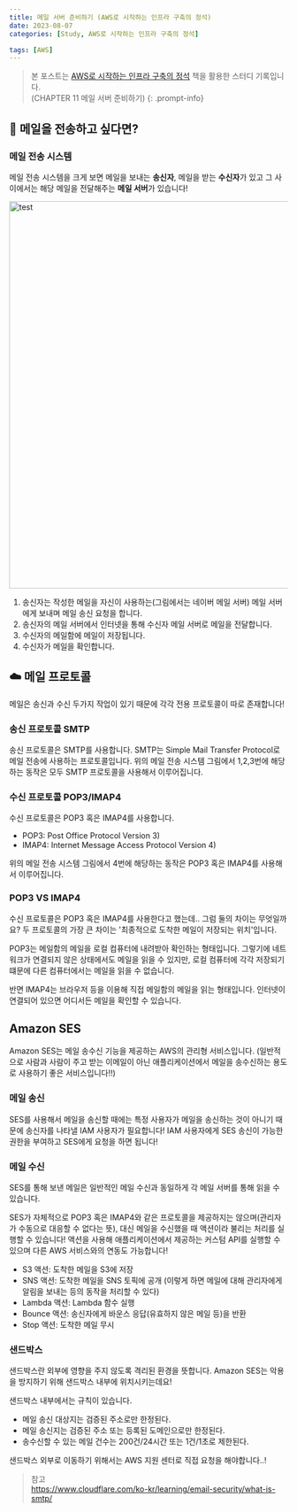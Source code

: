 ```yaml
---
title: 메일 서버 준비하기 (AWS로 시작하는 인프라 구축의 정석)
date: 2023-08-07
categories: [Study, AWS로 시작하는 인프라 구축의 정석]

tags: [AWS]
---
```


> 본 포스트는 [AWS로 시작하는 인프라 구축의 정석](https://www.yes24.com/Product/Goods/109747932) 책을 활용한 스터디 기록입니다. <br> (CHAPTER 11 메일 서버 준비하기)
{: .prompt-info}


## 📩 메일을 전송하고 싶다면?

### 메일 전송 시스템
메일 전송 시스템을 크게 보면 
메일을 보내는 **송신자**, 메일을 받는 **수신자**가 있고 그 사이에서는 해당 메일을 전달해주는 **메일 서버**가 있습니다!

<img src="https://velog.velcdn.com/images/chaerim1001/post/ebbf33f0-698f-4995-bc54-24ccb5f059dc/image.png" alt="test" width=700/>

1. 송신자는 작성한 메일을 자신이 사용하는(그림에서는 네이버 메일 서버) 메일 서버에게 보내며 메일 송신 요청을 합니다.
2. 송신자의 메일 서버에서 인터넷을 통해 수신자 메일 서버로 메일을 전달합니다. 
3. 수신자의 메일함에 메일이 저장됩니다.
4. 수신자가 메일을 확인합니다.

## ☁️ 메일 프로토콜
메일은 송신과 수신 두가지 작업이 있기 때문에 각각 전용 프로토콜이 따로 존재합니다!

### 송신 프로토콜 SMTP
송신 프로토콜은 SMTP를 사용합니다.
SMTP는 Simple Mail Transfer Protocol로 메일 전송에 사용하는 프로토콜입니다.
위의 메일 전송 시스템 그림에서 1,2,3번에 해당하는 동작은 모두 SMTP 프로토콜을 사용해서 이루어집니다.

### 수신 프로토콜 POP3/IMAP4
수신 프로토콜은 POP3 혹은 IMAP4를 사용합니다.
* POP3: Post Office Protocol Version 3)
* IMAP4: Internet Message Access Protocol Version 4)

위의 메일 전송 시스템 그림에서 4번에 해당하는 동작은 POP3 혹은 IMAP4를 사용해서 이루어집니다.

### POP3 VS IMAP4
수신 프로토콜은 POP3 혹은 IMAP4를 사용한다고 했는데.. 그럼 둘의 차이는 무엇일까요?
두 프로토콜의 가장 큰 차이는 '최종적으로 도착한 메일이 저장되는 위치'입니다.

POP3는 메일함의 메일을 로컬 컴퓨터에 내려받아 확인하는 형태입니다. 그렇기에 네트워크가 연결되지 않은 상태에서도 메일을 읽을 수 있지만, 로컬 컴퓨터에 각각 저장되기 떄문에 다른 컴퓨터에서는 메일을 읽을 수 없습니다.

반면  IMAP4는 브라우저 등을 이용해 직접 메일함의 메일을 읽는 형태입니다. 인터넷이 연결되어 있으면 어디서든 메일을 확인할 수 있습니다.


## Amazon SES
Amazon SES는 메일 송수신 기능을 제공하는 AWS의 관리형 서비스입니다.
(일반적으로 사람과 사람이 주고 받는 이메일이 아닌 애플리케이션에서 메일을 송수신하는 용도로 사용하기 좋은 서비스입니다!!)                                                                                                                               
### 메일 송신
SES를 사용해서 메일을 송신할 때에는 특정 사용자가 메일을 송신하는 것이 아니기 때문에 송신자를 나타낼 IAM 사용자가 필요합니다!
IAM 사용자에게 SES 송신이 가능한 권한을 부여하고 SES에게 요청을 하면 됩니다!

### 메일 수신
SES를 통해 보낸 메일은 일반적인 메일 수신과 동일하게 각 메일 서버를 통해 읽을 수 있습니다.

SES가 자체적으로 POP3 혹은 IMAP4와 같은 프로토콜을 제공하지는 않으며(관리자가 수동으로 대응할 수 없다는 뜻), 대신 메일을 수신했을 때 액션이라 불리는 처리를 실행할 수 있습니다!
액션을 사용해 애플리케이션에서 제공하는 커스텀 API를 실행할 수 있으며 다른 AWS 서비스와의 연동도 가능합니다!

* S3 액션: 도착한 메일을 S3에 저장
* SNS 액션: 도착한 메일을 SNS 토픽에 공개 (이렇게 하면 메일에 대해 관리자에게 알림을 보내는 등의 동작을 처리할 수 있다)
* Lambda 액션: Lambda 함수 실행
* Bounce 액션: 송신자에게 바운스 응답(유효하지 않은 메일 등)을 반환
* Stop 액션: 도착한 메일 무시 

### 샌드박스
샌드박스란 외부에 영향을 주지 않도록 격리된 환경을 뜻합니다.
Amazon SES는 악용을 방지하기 위해 샌드박스 내부에 위치시키는데요!

샌드박스 내부에서는 규칙이 있습니다.

* 메일 송신 대상지는 검증된 주소로만 한정된다.
* 메일 송신지는 검증된 주소 또는 등록된 도메인으로만 한정된다.
* 송수신할 수 있는 메일 건수는 200건/24시간 또는 1건/1초로 제한된다.

샌드박스 외부로 이동하기 위해서는 AWS 지원 센터로 직접 요청을 해야합니다..!

> 참고 <br>
> https://www.cloudflare.com/ko-kr/learning/email-security/what-is-smtp/
